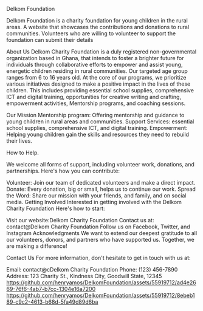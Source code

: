 Delkom Foundation
 
Delkom Foundation is a charity foundation for young children in the rural areas. A website that showcases the contributions and donations to rural communities. Volunteers who are willing to volunteer to support the foundation can submit their details

About Us
Delkom Charity Foundation is a duly registered non-governmental organization based in Ghana, that intends to foster a brighter future for individuals through collaborative efforts to empower and assist young, energetic children residing in rural communities. Our targeted age group ranges from 6 to 16 years old.
At the core of our programs, we prioritize various initiatives designed to make a positive impact in the lives of these children. This includes providing essential school supplies, comprehensive ICT and digital training, opportunities for creative writing and crafting, empowerment activities, Mentorship programs, and coaching sessions.
               

Our Mission
Mentorship program: Offering mentorship and guidance to young children in rural areas and communities.
Support Services: essential school supplies, comprehensive ICT, and digital training.
Empowerment: Helping young children  gain the skills and resources they need to rebuild their lives.

How to Help.

We welcome all forms of support, including volunteer work, donations, and partnerships. Here's how you can contribute:

Volunteer: Join our team of dedicated volunteers and make a direct impact.
Donate: Every donation, big or small, helps us to continue our work.
Spread the Word: Share our mission with your friends, and family, and on social media.
Getting Involved
Interested in getting involved with the Delkom Charity Foundation
 Here's how to start:

Visit our website:Delkom Charity Foundation <!-- Replace `#` with the link to your project's website -->
Contact us at: contact@Delkom Charity Foundation <!-- Replace with your contact email -->
Follow us on Facebook, Twitter, and Instagram <!-- Replace `#` with the links to your social media pages -->
Acknowledgments
We want to extend our deepest gratitude to all our volunteers, donors, and partners who have supported us. Together, we are making a difference!

Contact Us
For more information, don't hesitate to get in touch with us at:

Email: contact@cDelkom Charity Foundation
Phone: (123) 456-7890 <!-- Replace with your actual contact number -->
Address: 123 Charity St., Kindness City, Goodwill State, 12345 <!-- Replace with your actual address -->
https://github.com/henryamos/DelkomFoundation/assets/55919712/ad4e2669-76f6-4ab7-b7cc-1304e16a7200
https://github.com/henryamos/DelkomFoundation/assets/55919712/8ebeb189-c9c2-4613-b68d-5fa49d89d6ba
